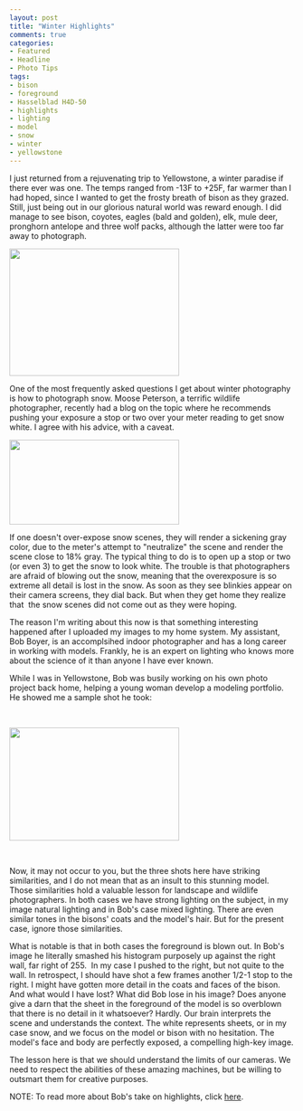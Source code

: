 ```yaml
---
layout: post
title: "Winter Highlights"
comments: true
categories:
- Featured
- Headline
- Photo Tips
tags:
- bison
- foreground
- Hasselblad H4D-50
- highlights
- lighting
- model
- snow
- winter
- yellowstone
---
```

I just returned from a rejuvenating trip to Yellowstone, a winter paradise if there ever was one. The temps ranged from -13F to +25F, far warmer than I had hoped, since I wanted to get the frosty breath of bison as they grazed. Still, just being out in our glorious natural world was reward enough. I did manage to see bison, coyotes, eagles (bald and golden), elk, mule deer, pronghorn antelope and three wolf packs, although the latter were too far away to photograph.

<a href="http://blog.lesterpickerphoto.com/wp-content/uploads/2013/01/A0023497.jpg"><img class="size-medium wp-image-2548" title="A0023497" src="http://blog.lesterpickerphoto.com/wp-content/uploads/2013/01/A0023497-300x225.jpg" alt="" width="300" height="225"></a>

One of the most frequently asked questions I get about winter photography is how to photograph snow. Moose Peterson, a terrific wildlife photographer, recently had a blog on the topic where he recommends pushing your exposure a stop or two over your meter reading to get snow white. I agree with his advice, with a caveat.

<a href="http://blog.lesterpickerphoto.com/wp-content/uploads/2013/01/A0023499.jpg"><img class="alignnone size-medium wp-image-2550" title="A0023499" src="http://blog.lesterpickerphoto.com/wp-content/uploads/2013/01/A0023499-300x150.jpg" alt="" width="300" height="150"></a>

If one doesn't over-expose snow scenes, they will render a sickening gray color, due to the meter's attempt to "neutralize" the scene and render the scene close to 18% gray. The typical thing to do is to open up a stop or two (or even 3) to get the snow to look white. The trouble is that photographers are afraid of blowing out the snow, meaning that the overexposure is so extreme all detail is lost in the snow. As soon as they see blinkies appear on their camera screens, they dial back. But when they get home they realize that  the snow scenes did not come out as they were hoping.

The reason I'm writing about this now is that something interesting happened after I uploaded my images to my home system. My assistant, Bob Boyer, is an accomplsihed indoor photographer and has a long career in working with models. Frankly, he is an expert on lighting who knows more about the science of it than anyone I have ever known.

While I was in Yellowstone, Bob was busily working on his own photo project back home, helping a young woman develop a modeling portfolio. He showed me a sample shot he took:

 

<a href="http://blog.lesterpickerphoto.com/wp-content/uploads/2013/01/DSC_2603.jpg"><img class="size-medium wp-image-2549" title="DSC_2603" src="http://blog.lesterpickerphoto.com/wp-content/uploads/2013/01/DSC_2603-300x200.jpg" alt="" width="300" height="200"></a>

 

Now, it may not occur to you, but the three shots here have striking similarities, and I do not mean that as an insult to this stunning model. Those similarities hold a valuable lesson for landscape and wildlife photographers. In both cases we have strong lighting on the subject, in my image natural lighting and in Bob's case mixed lighting. There are even similar tones in the bisons' coats and the model's hair. But for the present case, ignore those similarities.

What is notable is that in both cases the foreground is blown out. In Bob's image he literally smashed his histogram purposely up against the right wall, far right of 255.  In my case I pushed to the right, but not quite to the wall. In retrospect, I should have shot a few frames another 1/2-1 stop to the right. I might have gotten more detail in the coats and faces of the bison. And what would I have lost? What did Bob lose in his image? Does anyone give a darn that the sheet in the foreground of the model is so overblown that there is no detail in it whatsoever? Hardly. Our brain interprets the scene and understands the context. The white represents sheets, or in my case snow, and we focus on the model or bison with no hesitation. The model's face and body are perfectly exposed, a compelling high-key image.

The lesson here is that we should understand the limits of our cameras. We need to respect the abilities of these amazing machines, but be willing to outsmart them for creative purposes.

NOTE: To read more about Bob's take on highlights, click <a href="http://photo.rwboyer.com/2013/01/21/highlight-rambling/">here</a>.

 

 